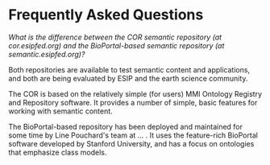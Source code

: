 # Frequently Asked Questions

*What is the difference between the COR semantic repository (at cor.esipfed.org) and the BioPortal-based semantic repository (at semantic.esipfed.org)?*

Both repositories are available to test semantic content and applications, 
and both are being evaluated by ESIP and the earth science community. 

The COR is based on the relatively simple (for users) MMI Ontology Registry and Repository software. 
It provides a number of simple, basic features for working with semantic content.

The BioPortal-based repository has been deployed and maintained for some time by Line Pouchard's team at ... . 
It uses the feature-rich BioPortal software developed by Stanford University, and has a focus on ontologies that emphasize class models.

